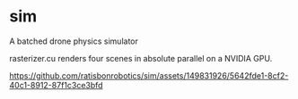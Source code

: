 # sim
A batched drone physics simulator

rasterizer.cu renders four scenes in absolute parallel on a NVIDIA GPU.

https://github.com/ratisbonrobotics/sim/assets/149831926/5642fde1-8cf2-40c1-8912-87f1c3ce3bfd

